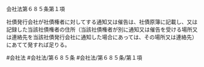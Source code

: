 会社法第６８５条第１項

社債発行会社が社債権者に対してする通知又は催告は、社債原簿に記載し、又は記録した当該社債権者の住所（当該社債権者が別に通知又は催告を受ける場所又は連絡先を当該社債発行会社に通知した場合にあっては、その場所又は連絡先）にあてて発すれば足りる。

#会社法
#会社法/第６８５条
#会社法/第６８５条/第１項
